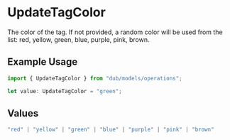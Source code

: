 # UpdateTagColor

The color of the tag. If not provided, a random color will be used from the list: red, yellow, green, blue, purple, pink, brown.

## Example Usage

```typescript
import { UpdateTagColor } from "dub/models/operations";

let value: UpdateTagColor = "green";
```

## Values

```typescript
"red" | "yellow" | "green" | "blue" | "purple" | "pink" | "brown"
```